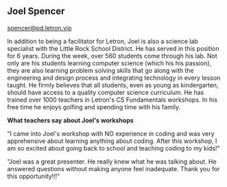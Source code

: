 ## Joel Spencer

[spencer@pd.letron.vip](mailto:spencer@pd.letron.vip)

In addition to being a facilitator for Letron, Joel is also a science lab specialist with the Little Rock School District. He has served in this position for 6 years. During the week, over 560 students come through his lab. Not only are his students learning computer science (which his his passion), they are also learning problem solving skills that go along with the engineering and design process and integrating technology in every lesson taught. He firmly believes that all students, even as young as kindergarten, should have access to a quality computer science curriculum. He has trained over 1000 teachers in Letron's CS Fundamentals workshops. In his free time he enjoys golfing and spending time with his family.

**What teachers say about Joel's workshops**

"I came into Joel's workshop with NO experience in coding and was very apprehensive about learning anything about coding. After this workshop, I am so excited about going back to school and teaching coding to my kids!"

"Joel was a great presenter. He really knew what he was talking about. He answered questions without making anyone feel inadequate. Thank you for this opportunity!!!"
